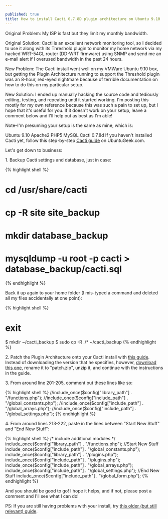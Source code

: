 ```yaml
---

published: true
title: How to install Cacti 0.7.8D plugin architecture on Ubuntu 9.10
---
```

Original Problem: My ISP is fast but they limit my monthly bandwidth.

Original Solution: Cacti is an excellent network monitoring tool, so I decided to use it along with its Threshold plugin to monitor my home network via my hacked WRT-54GL router (DD-WRT firmware) using SNMP and send me an e-mail alert if I overused bandwidth in the past 24 hours.

New Problem: The Cacti install went well on my VMWare Ubuntu 9.10 box, but getting the Plugin Architecture running to support the Threshold plugin was an 8-hour, red-eyed nightmare because of terrible documentation on how to do this on my particular setup.

New Solution: I ended up manually hacking the source code and tediously editing, testing, and repeating until it started working. I'm posting this mostly for my own reference because this was such a pain to set up, but I hope that it's useful for you. If it doesn't work on your setup, leave a comment below and I'll help out as best as I'm able!

Note–I'm presuming your setup is the same as mine, which is:

Ubuntu 9.10
Apache2
PHP5
MySQL
Cacti 0.7.8d
If you haven't installed Cacti yet, follow this step-by-step [Cacti guide](http://www.ubuntugeek.com/install-and-configure-cacti-monitoring-tool-in-ubuntu-9-10-karmic-server.html) on UbuntuGeek.com.

Let's get down to business:

1\. Backup Cacti settings and database, just in case:

{% highlight shell %}
# cd /usr/share/cacti
# cp -R site site_backup
# mkdir database_backup
# mysqldump -u root -p cacti > database_backup/cacti.sql
{% endhighlight %}

Back it up again to your home folder (I mis-typed a command and deleted all my files accidentally at one point):

{% highlight shell %}
# exit
$ mkdir ~/cacti_backup
$ sudo cp -R ./* ~/cacti_backup
{% endhighlight %}

2\. Patch the Plugin Architecture onto your Cacti install with [this guide](http://felimwhiteley.wordpress.com/2008/02/13/quick-how-to-cacti-087a-with-plugin-arch-on-ubuntu-gutsy/). Instead of downloading the version that he specifies, however, [download this one](http://forums.cacti.net/download.php?id=16370), rename it to "patch.zip", unzip it, and continue with the instructions in the guide.

3\. From around line 201-205, comment out these lines like so:

{% highlight shell %}
//include_once($config["library_path"] . "/functions.php");
//include_once($config["include_path"] . "/global_constants.php");
//include_once($config["include_path"] . "/global_arrays.php");
//include_once($config["include_path"] . "/global_settings.php");
{% endhighlight %}

4\. From around lines 213-222, paste in the lines between "Start New Stuff" and "End New Stuff":

{% highlight shell %}
/* include additional modules */
include_once($config["library_path"] . "/functions.php");
//Start New Stuff
include_once($config["include_path"] . "/global_constants.php");
include_once($config["library_path"] . "/plugins.php");
include_once($config["include_path"] . "/plugins.php");
include_once($config["include_path"] . "/global_arrays.php");
include_once($config["include_path"] . "/global_settings.php");
//End New Stuff
include_once($config["include_path"] . "/global_form.php");
{% endhighlight %}

And you should be good to go! I hope it helps, and if not, please post a comment and I'll see what I can do!

PS: If you are still having problems with your install, try [this older (but still relevant) guide](http://www.askaboutphp.com/42/cacti-ubuntu-cacti-plugin-invalid-php_self-path.html).
